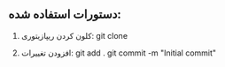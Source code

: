 ## دستورات استفاده شده:
1. کلون کردن ریپازیتوری:
git clone <repository-url>

2. افزودن تغییرات:
git add . git commit -m "Initial commit"